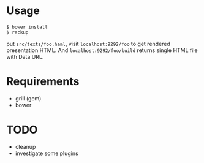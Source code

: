 # Usage

    $ bower install
    $ rackup

put `src/texts/foo.haml`, visit `localhost:9292/foo` to get rendered presentation HTML. And `localhost:9292/foo/build` returns single HTML file with Data URL.

# Requirements

- grill (gem)
- bower

# TODO

- cleanup
- investigate some plugins
